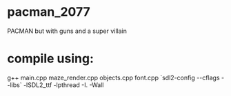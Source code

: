 # pacman_2077
PACMAN but with guns and a super villain

# compile using:
g++ main.cpp maze_render.cpp objects.cpp font.cpp \`sdl2-config --cflags --libs\` -lSDL2_ttf -lpthread -I. -Wall
